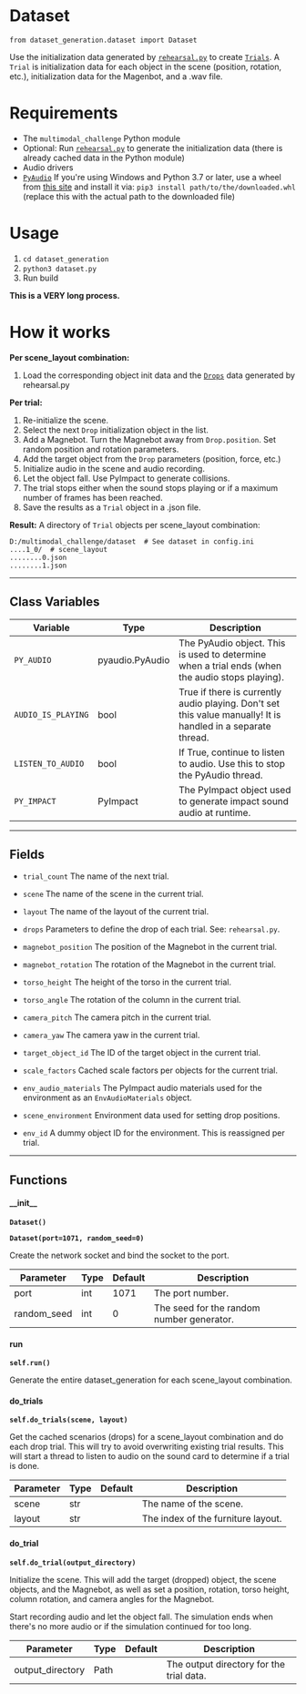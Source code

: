 # Dataset

`from dataset_generation.dataset import Dataset`

Use the initialization data generated by [`rehearsal.py`](rehearsal.md) to create [`Trials`](../api/trial.md). A `Trial` is initialization data for each object in the scene (position, rotation, etc.), initialization data for the Magenbot, and a .wav file.

# Requirements

- The `multimodal_challenge` Python module
- Optional: Run [`rehearsal.py`](rehearsal.md) to generate the initialization data (there is already cached data in the Python module)
- Audio drivers
- [`PyAudio`](https://people.csail.mit.edu/hubert/pyaudio/) If you're using Windows and Python 3.7 or later, use a wheel from [this site](https://www.lfd.uci.edu/~gohlke/pythonlibs/) and install it via: `pip3 install path/to/the/downloaded.whl` (replace this with the actual path to the downloaded file)

# Usage

1. `cd dataset_generation`
2. `python3 dataset.py`
3. Run build

**This is a VERY long process.**

# How it works

**Per scene_layout combination:**

1. Load the corresponding object init data and the [`Drops`](../api/drop.md) data generated by rehearsal.py

**Per trial:**

1. Re-initialize the scene.
2. Select the next `Drop` initialization object in the list.
3. Add a Magnebot. Turn the Magnebot away from `Drop.position`. Set random position and rotation parameters.
4. Add the target object from the `Drop` parameters (position, force, etc.)
5. Initialize audio in the scene and audio recording.
6. Let the object fall. Use PyImpact to generate collisions.
7. The trial stops either when the sound stops playing or if a maximum number of frames has been reached.
8. Save the results as a `Trial` object in a .json file.

**Result:** A directory of `Trial` objects per scene_layout combination:

```
D:/multimodal_challenge/dataset  # See dataset in config.ini
....1_0/  # scene_layout
........0.json
........1.json
```

***

## Class Variables

| Variable | Type | Description |
| --- | --- | --- |
| `PY_AUDIO` | pyaudio.PyAudio | The PyAudio object. This is used to determine when a trial ends (when the audio stops playing). |
| `AUDIO_IS_PLAYING` | bool | True if there is currently audio playing. Don't set this value manually! It is handled in a separate thread. |
| `LISTEN_TO_AUDIO` | bool | If True, continue to listen to audio. Use this to stop the PyAudio thread. |
| `PY_IMPACT` | PyImpact | The PyImpact object used to generate impact sound audio at runtime. |

***

## Fields

- `trial_count` The name of the next trial.

- `scene` The name of the scene in the current trial.

- `layout` The name of the layout of the current trial.

- `drops` Parameters to define the drop of each trial. See: `rehearsal.py`.

- `magnebot_position` The position of the Magnebot in the current trial.

- `magnebot_rotation` The rotation of the Magnebot in the current trial.

- `torso_height` The height of the torso in the current trial.

- `torso_angle` The rotation of the column in the current trial.

- `camera_pitch` The camera pitch in the current trial.

- `camera_yaw` The camera yaw in the current trial.

- `target_object_id` The ID of the target object in the current trial.

- `scale_factors` Cached scale factors per objects for the current trial.

- `env_audio_materials` The PyImpact audio materials used for the environment as an `EnvAudioMaterials` object.

- `scene_environment` Environment data used for setting drop positions.

- `env_id` A dummy object ID for the environment. This is reassigned per trial.

***

## Functions

#### \_\_init\_\_

**`Dataset()`**

**`Dataset(port=1071, random_seed=0)`**

Create the network socket and bind the socket to the port.

| Parameter | Type | Default | Description |
| --- | --- | --- | --- |
| port |  int  | 1071 | The port number. |
| random_seed |  int  | 0 | The seed for the random number generator. |

#### run

**`self.run()`**

Generate the entire dataset_generation for each scene_layout combination.

#### do_trials

**`self.do_trials(scene, layout)`**

Get the cached scenarios (drops) for a scene_layout combination and do each drop trial.
This will try to avoid overwriting existing trial results.
This will start a thread to listen to audio on the sound card to determine if a trial is done.

| Parameter | Type | Default | Description |
| --- | --- | --- | --- |
| scene |  str |  | The name of the scene. |
| layout |  str |  | The index of the furniture layout. |

#### do_trial

**`self.do_trial(output_directory)`**

Initialize the scene. This will add the target (dropped) object, the scene objects, and the Magnebot,
as well as set a position, rotation, torso height, column rotation, and camera angles for the Magnebot.

Start recording audio and let the object fall. The simulation ends when there's no more audio or
if the simulation continued for too long.

| Parameter | Type | Default | Description |
| --- | --- | --- | --- |
| output_directory |  Path |  | The output directory for the trial data. |

